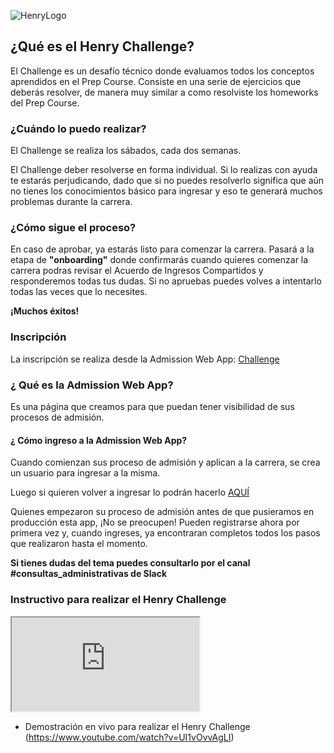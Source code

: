 ![HenryLogo](https://d31uz8lwfmyn8g.cloudfront.net/Assets/logo-henry-white-lg.png)


<!--# ANALYTICS:-->
<!-- Google tag (gtag.js) -->
<script async src="https://www.googletagmanager.com/gtag/js?id=UA-161500899-3">
</script>
<script>
  window.dataLayer = window.dataLayer || [];
  function gtag(){dataLayer.push(arguments);}
  gtag('js', new Date());
  gtag('config', 'UA-161500899-3');
</script>

<!--# GOOGLE TAG MANAGER-->
<!--# HEAD-->
<!-- Google Tag Manager -->
<script>
  (function(w,d,s,l,i){w[l]=w[l]||[];w[l].push({'gtm.start':
  new Date().getTime(),event:'gtm.js'});var f=d.getElementsByTagName(s)[0],
  j=d.createElement(s),dl=l!='dataLayer'?'&l='+l:'';j.async=true;j.src=
  'https://www.googletagmanager.com/gtm.js?id='+i+dl;f.parentNode.insertBefore(j,f);
  })(window,document,'script','dataLayer','GTM-5Z2JFWV');
</script>
<!-- End Google Tag Manager -->
<!--# BODY-->
<!-- Google Tag Manager (noscript) -->
<noscript>
  <iframe src="https://www.googletagmanager.com/ns.html?id=GTM-5Z2JFWV"
height="0" width="0" style="display:none;visibility:hidden">
  </iframe>
</noscript>
<!-- End Google Tag Manager (noscript) -->
<!-- Google tag (gtag.js) -->
<script async src="https://www.googletagmanager.com/gtag/js?id=G-LHV5X0V6Y9"><script>
<script>
  window.dataLayer = window.dataLayer || [];
  function gtag(){dataLayer.push(arguments);}
  gtag('js', new Date());
  gtag('config', 'G-LHV5X0V6Y9');
</script>

## ¿Qué es el Henry Challenge?

El Challenge es un desafío técnico donde evaluamos todos los conceptos aprendidos en el Prep Course. Consiste en una serie de ejercicios que deberás resolver, de manera muy similar a como resolviste los homeworks del Prep Course.

### ¿Cuándo lo puedo realizar?

El Challenge se realiza los sábados, cada dos semanas.

El Challenge deber resolverse en forma individual. Si lo realizas con ayuda te estarás perjudicando, dado que si no puedes resolverlo significa que aún no tienes los conocimientos básico para ingresar y eso te generará muchos problemas durante la carrera.

### ¿Cómo sigue el proceso?

En caso de aprobar, ya estarás listo para comenzar la carrera. Pasará a la etapa de **"onboarding"** donde confirmarás cuando quieres comenzar la carrera podras revisar el Acuerdo de Ingresos Compartidos y responderemos todas tus dudas. Si no apruebas puedes volves a intentarlo todas las veces que lo necesites.

**¡Muchos éxitos!**

### Inscripción

La inscripción se realiza desde la Admission Web App: [Challenge](https://admissions.soyhenry.com/)

### ¿ Qué es la Admission Web App?

Es una página que creamos para que puedan tener visibilidad de sus procesos de admisión.

#### ¿ Cómo ingreso a la Admission Web App?

Cuando comienzan sus proceso de admisión y aplican a la carrera, se crea un usuario para ingresar a la misma.

Luego si quieren volver a ingresar lo podrán hacerlo [AQUÍ](https://authentication.soyhenry.com/login/)

  Quienes empezaron su proceso de admisión antes de que pusieramos en producción esta app, ¡No se preocupen! Pueden registrarse ahora por primera vez y, cuando ingreses, ya encontraran completos todos los pasos que realizaron hasta el momento.

**Si tienes dudas del tema puedes consultarlo por el canal #consultas_administrativas de Slack** 


### Instructivo para realizar el Henry Challenge

<div class="iframeContainer">
  <iframe src="https://player.vimeo.com/video/733965021?h=a3ca22b336" allow="autoplay; fullscreen" allowfullscreen></iframe>
</div>

* Demostración en vivo para realizar el Henry Challenge (https://www.youtube.com/watch?v=UI1vOvvAgLI)